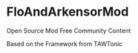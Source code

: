 # FloAndArkensorMod


Open Source Mod 
Free Community Content 

Based on the Framework from TAWTonic
